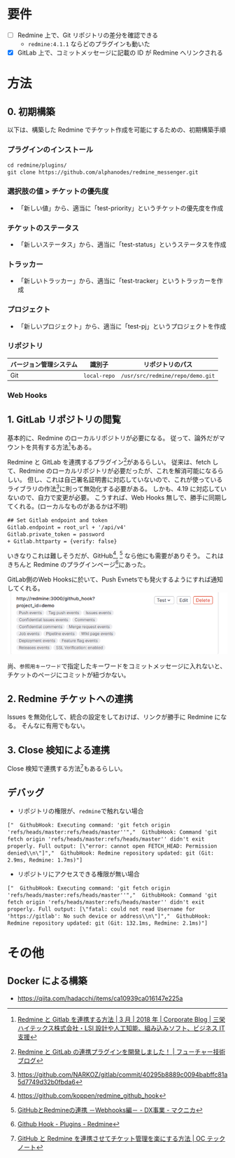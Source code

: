 # 要件

- [ ] Redmine 上で、Git リポジトリの差分を確認できる
  - `redmine:4.1.1` ならどのプラグインも動いた
- [x] GitLab 上で、コミットメッセージに記載の ID が Redmine へリンクされる

# 方法

## 0. 初期構築

以下は、構築した Redmine でチケット作成を可能にするための、初期構築手順

### プラグインのインストール

```
cd redmine/plugins/
git clone https://github.com/alphanodes/redmine_messenger.git
```

### 選択肢の値 > チケットの優先度

- 「新しい値」から、適当に「test-priority」というチケットの優先度を作成

### チケットのステータス

- 「新しいステータス」から、適当に「test-status」というステータスを作成

### トラッカー

- 「新しいトラッカー」から、適当に「test-tracker」というトラッカーを作成

### プロジェクト

- 「新しいプロジェクト」から、適当に「test-pj」というプロジェクトを作成

### リポジトリ

| バージョン管理システム | 識別子       | リポジトリのパス                 |
| ---------------------- | ------------ | -------------------------------- |
| Git                    | `local-repo` | `/usr/src/redmine/repo/demo.git` |

### Web Hooks

## 1. GitLab リポジトリの閲覧

基本的に、Redmine のローカルリポジトリが必要になる。
従って、論外だがマウントを共有する方法[^redmine-gitlab-mount]もある。

[^redmine-gitlab-mount]: [Redmine と Gitlab を連携する方法 | 3 月 | 2018 年 | Corporate Blog | 三栄ハイテックス株式会社・LSI 設計や人工知能、組み込みソフト、ビジネス IT 支援](https://www.sanei-hy.co.jp/blog/2018/03/00133/)

Redmine と GitLab を連携するプラグイン[^redmine-gitlab-plugin]があるらしい。
従来は、fetch して、Redmine のローカルリポジトリが必要だったが、これを解消可能になるらしい。
但し、これは自己署名証明書に対応していないので、これが使っているライブラリの作法[^NARKOZ-gitlab-ignore]に則って無効化する必要がある。
しかも、4.19 に対応していないので、自力で変更が必要。
こうすれば、Web Hooks 無しで、勝手に同期してくれる。(ローカルなものがあるかは不明)

```diff:ruby
## Set Gitlab endpoint and token
Gitlab.endpoint = root_url + '/api/v4'
Gitlab.private_token = password
+ Gitlab.httparty = {verify: false}
```

[^redmine-gitlab-plugin]: [Redmine と GitLab の連携プラグインを開発しました！ | フューチャー技術ブログ](https://future-architect.github.io/articles/20210908a/)
[^NARKOZ-gitlab-ignore]: https://github.com/NARKOZ/gitlab/commit/40295b8889c0094babffc81a5d7749d32b0fbda6

いきなりこれは難しそうだが、GitHub[^redmine_github_hook], [^redmine-github-webhooks] なら他にも需要がありそう。
これはきちんと Redmine のプラグインページ[^github-hook]にあった。

[^redmine_github_hook]: https://github.com/koppen/redmine_github_hook
[^redmine-github-webhooks]: [GitHubとRedmineの連携 －Webhooks編－ - DX事業 - マクニカ](https://www.macnica.co.jp/business/dx/manufacturers/github/blog_20190109.html)
[^github-hook]: [Github Hook - Plugins - Redmine](https://www.redmine.org/plugins/redmine_github_hook)

GitLab側のWeb Hooksに於いて、Push Evnetsでも発火するようにすれば通知してくれる。
![GitLabに於けるWeb Hooksの設定例](doc/image/gitlab_webhooks.png)

尚、`参照用キーワード`で指定したキーワードをコミットメッセージに入れないと、チケットのページにコミットが紐づかない。

## 2. Redmine チケットへの連携

Issues を無効化して、統合の設定をしておけば、リンクが勝手に Redmine になる。
そんなに有用でもない。

## 3. Close 検知による連携

Close 検知で連携する方法[^redmine_github_hook-note]もあるらしい。

[^redmine_github_hook-note]: [GitHub と Redmine を連携させてチケット管理を楽にする方法 | OC テックノート](https://oc-technote.com/github/github-redmine/)

## デバッグ

- リポジトリの権限が、`redmine`で触れない場合

```
["  GithubHook: Executing command: 'git fetch origin 'refs/heads/master:refs/heads/master''","  GithubHook: Command 'git fetch origin 'refs/heads/master:refs/heads/master'' didn't exit properly. Full output: [\"error: cannot open FETCH_HEAD: Permission denied\\n\"]","  GithubHook: Redmine repository updated: git (Git: 2.9ms, Redmine: 1.7ms)"]
```

- リポジトリにアクセスできる権限が無い場合

```
["  GithubHook: Executing command: 'git fetch origin 'refs/heads/master:refs/heads/master''","  GithubHook: Command 'git fetch origin 'refs/heads/master:refs/heads/master'' didn't exit properly. Full output: [\"fatal: could not read Username for 'https://gitlab': No such device or address\\n\"]","  GithubHook: Redmine repository updated: git (Git: 132.1ms, Redmine: 2.1ms)"]
```

# その他

## Docker による構築

- https://qiita.com/hadacchi/items/ca10939ca016147e225a
